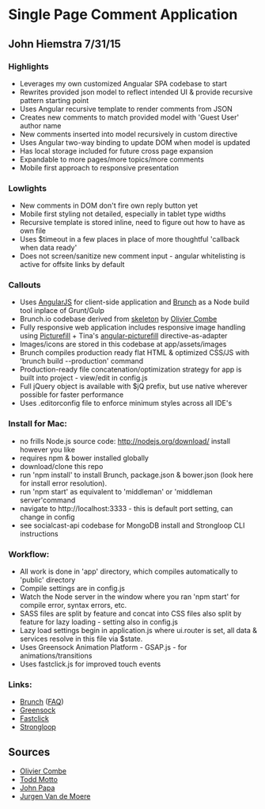# Single Page Comment Application
## John Hiemstra 7/31/15

### Highlights ###
* Leverages my own customized Angualar SPA codebase to start
* Rewrites provided json model to reflect intended UI & provide recursive pattern starting point
* Uses Angular recursive template to render comments from JSON
* Creates new comments to match provided model with 'Guest User' author name
* New comments inserted into model recursively in custom directive
* Uses Angular two-way binding to update DOM when model is updated
* Has local storage included for future cross page expansion
* Expandable to more pages/more topics/more comments
* Mobile first approach to responsive presentation

### Lowlights ###
* New comments in DOM don't fire own reply button yet
* Mobile first styling not detailed, especially in tablet type widths
* Recursive template is stored inline, need to figure out how to have as own file
* Uses $timeout in a few places in place of more thoughtful 'callback when data ready'
* Does not screen/sanitize new comment input - angular whitelisting is active for offsite links by default


### Callouts ###
* Uses [AngularJS](http://angularjs.org) for client-side application and [Brunch](http://brunch.io) as a Node build tool inplace of Grunt/Gulp
* Brunch.io codebase derived from [skeleton](https://github.com/ocombe/angular-brunch-seed-no-fuss) by [Olivier Combe](https://github.com/ocombe)
* Fully responsive web application includes responsive image handling using [Picturefill](http://scottjehl.github.io/picturefill/) + Tina's [angular-picturefill](https://github.com/tinacious/angular-picturefill) directive-as-adapter
* Images/icons are stored in this codebase at app/assets/images
* Brunch compiles production ready flat HTML & optimized CSS/JS with 'brunch build --production' command
* Production-ready file concatenation/optimization strategy for app is built into project - view/edit in config.js
* Full jQuery object is available with $jQ prefix, but use native wherever possible for faster performance
* Uses .editorconfig file to enforce minimum styles across all IDE's


### Install for Mac: ###
* no frills Node.js source code: http://nodejs.org/download/ install however you like
* requires npm & bower installed globally
* download/clone this repo
* run 'npm install' to install Brunch, package.json & bower.json (look here for install error resolution).
* run 'npm start' as equivalent to 'middleman' or 'middleman server'command
* navigate to http://localhost:3333 - this is default port setting, can change in config
* see socialcast-api codebase for MongoDB install and Strongloop CLI instructions



### Workflow: ###
* All work is done in 'app' directory, which compiles automatically to 'public' directory
* Compile settings are in config.js
* Watch the Node server in the window where you ran 'npm start' for compile error, syntax errors, etc.
* SASS files are split by feature and concat into CSS files also split by feature for lazy loading - setting also in config.js
* Lazy load settings begin in application.js where ui.router is set, all data & services resolve in this file via $state.
* Uses Greensock Animation Platform - GSAP.js - for animations/transitions
* Uses fastclick.js for improved touch events


### Links: ###
* [Brunch](http://brunch.io/) ([FAQ](https://github.com/brunch/brunch/blob/master/docs/faq.md))
* [Greensock](https://github.com/greensock/GreenSock-JS/)
* [Fastclick](https://github.com/ftlabs/fastclick/)
* [Strongloop](http://strongloop.com)

## Sources
* [Olivier Combe](https://github.com/ocombe)
* [Todd Motto](http://toddmotto.com)
* [John Papa](http://johnpapa.net)
* [Jurgen Van de Moere](http://www.jvandemo.com/)
